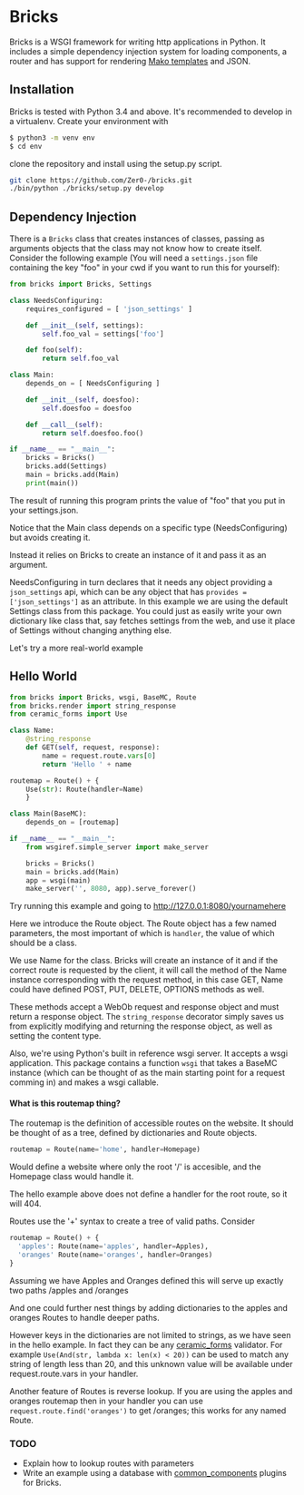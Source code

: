 # Bricks

Bricks is a WSGI framework for writing http applications in Python.
It includes a simple dependency injection system for loading components,
a router and has support for rendering [Mako templates](https://github.com/zzzeek/mako) and JSON.

## Installation

Bricks is tested with Python 3.4 and above.
It's recommended to develop in a virtualenv. Create your environment with

```bash
$ python3 -m venv env
$ cd env
```

clone the repository and install using the setup.py script.

```bash
git clone https://github.com/Zer0-/bricks.git
./bin/python ./bricks/setup.py develop
```

## Dependency Injection

There is a `Bricks` class that creates instances of classes, passing as arguments
objects that the class may not know how to create itself. Consider the following example (You will
need a `settings.json` file containing the key "foo" in your cwd if you want to run this for yourself):

```python
from bricks import Bricks, Settings

class NeedsConfiguring:
    requires_configured = [ 'json_settings' ]

    def __init__(self, settings):
        self.foo_val = settings['foo']

    def foo(self):
        return self.foo_val

class Main:
    depends_on = [ NeedsConfiguring ]

    def __init__(self, doesfoo):
        self.doesfoo = doesfoo

    def __call__(self):
        return self.doesfoo.foo()

if __name__ == "__main__":
    bricks = Bricks()
    bricks.add(Settings)
    main = bricks.add(Main)
    print(main())
```

The result of running this program prints the value of "foo" that you put in your settings.json.

Notice that the Main class depends on a specific type (NeedsConfiguring) but avoids creating it.

Instead it relies on Bricks to create an instance of it and pass it as an argument.

NeedsConfiguring in turn declares that it needs any object providing a `json_settings` api,
which can be any object that has `provides = ['json_settings']` as an attribute. In
this example we are using the default Settings class from this package. You could
just as easily write your own dictionary like class that, say fetches settings from the web,
and use it place of Settings without changing anything else.

Let's try a more real-world example

## Hello World

```python
from bricks import Bricks, wsgi, BaseMC, Route
from bricks.render import string_response
from ceramic_forms import Use

class Name:
    @string_response
    def GET(self, request, response):
        name = request.route.vars[0]
        return 'Hello ' + name

routemap = Route() + {
    Use(str): Route(handler=Name)
    }

class Main(BaseMC):
    depends_on = [routemap]

if __name__ == "__main__":
    from wsgiref.simple_server import make_server

    bricks = Bricks()
    main = bricks.add(Main)
    app = wsgi(main)
    make_server('', 8080, app).serve_forever()
```

Try running this example and going to http://127.0.0.1:8080/yournamehere

Here we introduce the Route object. The Route object has a few named parameters,
the most important of which is `handler`, the value of which should be a class.

We use Name for the class. Bricks will create an instance of it and if the
correct route is requested by the client, it will call the method of the Name instance
corresponding with the request method, in this case GET, Name could have
defined POST, PUT, DELETE, OPTIONS methods as well.

These methods accept a WebOb request and response object and must return
a response object. The `string_response` decorator simply saves us from
explicitly modifying and returning the response object, as well as setting
the content type.

Also, we're using Python's built in reference wsgi server. It accepts a wsgi application.
This package contains a function `wsgi` that takes a BaseMC instance (which
can be thought of as the main starting point for a request comming in) and makes
a wsgi callable.

#### What is this routemap thing?

The routemap is the definition of accessible routes on the website. It should
be thought of as a tree, defined by dictionaries and Route objects.

```python
routemap = Route(name='home', handler=Homepage)
```

Would define a website where only the root '/' is accesible, and the Homepage
class would handle it.

The hello example above does not define a handler for the root route, so it will
404. 

Routes use the '+' syntax to create a tree of valid paths. Consider

```python
routemap = Route() + {
  'apples': Route(name='apples', handler=Apples),
  'oranges' Route(name='oranges', handler=Oranges)
}
```

Assuming we have Apples and Oranges defined this will serve up exactly two paths
/apples and /oranges

And one could further nest things by adding dictionaries to the apples and oranges
Routes to handle deeper paths.

However keys in the dictionaries are not limited to strings, as we have seen in the
hello example. In fact they can be any [ceramic_forms](https://code.vitrostudios.com/phil/ceramic_forms)
validator. For example `Use(And(str, lambda x: len(x) < 20))` can be used to match
any string of length less than 20, and this unknown value will be available
under request.route.vars in your handler.

Another feature of Routes is reverse lookup. If you are using the apples and oranges
routemap then in your handler you can use `request.route.find('oranges')` to get
/oranges; this works for any named Route.

### TODO
* Explain how to lookup routes with parameters
* Write an example using a database with [common_components](https://github.com/Zer0-/common_components) plugins for Bricks.
